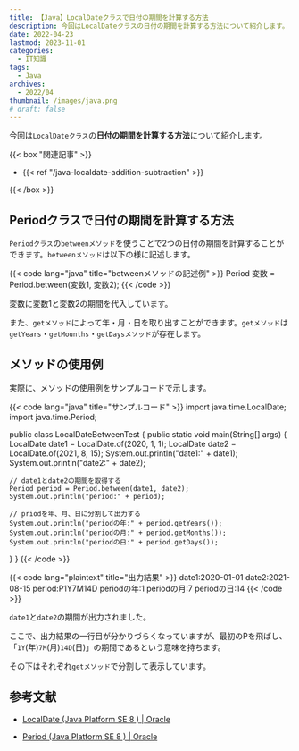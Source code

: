```yaml
---
title: 【Java】LocalDateクラスで日付の期間を計算する方法
description: 今回はLocalDateクラスの日付の期間を計算する方法について紹介します。
date: 2022-04-23
lastmod: 2023-11-01
categories: 
  - IT知識
tags: 
  - Java
archives: 
  - 2022/04
thumbnail: /images/java.png
# draft: false
---
```


今回は`LocalDateクラス`の**日付の期間を計算する方法**について紹介します。

{{< box "関連記事" >}}
<ul>
<li>{{< ref "/java-localdate-addition-subtraction" >}}</li>
</ul>
{{< /box >}}

## Periodクラスで日付の期間を計算する方法

`Periodクラス`の`betweenメソッド`を使うことで2つの日付の期間を計算することができます。`betweenメソッド`は以下の様に記述します。

{{< code lang="java" title="betweenメソッドの記述例" >}}
Period 変数 = Period.between(変数1, 変数2);
{{< /code >}}

変数に変数1と変数2の期間を代入しています。

また、`getメソッド`によって年・月・日を取り出すことができます。`getメソッド`は`getYears`・`getMounths`・`getDaysメソッド`が存在します。

## メソッドの使用例

実際に、メソッドの使用例をサンプルコードで示します。

{{< code lang="java" title="サンプルコード" >}}
import java.time.LocalDate;
import java.time.Period;

public class LocalDateBetweenTest {
  public static void main(String[] args) {
    LocalDate date1 = LocalDate.of(2020, 1, 1);
    LocalDate date2 = LocalDate.of(2021, 8, 15);
    System.out.println("date1:" + date1);
    System.out.println("date2:" + date2);

    // date1とdate2の期間を取得する
    Period period = Period.between(date1, date2);
    System.out.println("period:" + period);

    // priodを年、月、日に分割して出力する
    System.out.println("periodの年:" + period.getYears());
    System.out.println("periodの月:" + period.getMonths());
    System.out.println("periodの日:" + period.getDays());
  }
}
{{< /code >}}

{{< code lang="plaintext" title="出力結果" >}}
date1:2020-01-01
date2:2021-08-15
period:P1Y7M14D
periodの年:1
periodの月:7
periodの日:14
{{< /code >}}

`date1`と`date2`の期間が出力されました。

ここで、出力結果の一行目が分かりづらくなっていますが、最初のPを飛ばし、「`1Y`(年)`7M`(月)`14D`(日)」の期間であるという意味を持ちます。 

その下はそれぞれ`getメソッド`で分割して表示しています。

## 参考文献

* [LocalDate (Java Platform SE 8 ) | Oracle](https://docs.oracle.com/javase/jp/8/docs/api/java/time/LocalDate.html)

* [Period (Java Platform SE 8 ) | Oracle](https://docs.oracle.com/javase/jp/8/docs/api/java/time/Period.html)